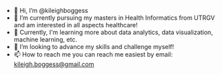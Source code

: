 - 👋 Hi, I’m @kileighboggess
- 👀 I’m currently pursuing my masters in Health Informatics from UTRGV and am interested in all aspects healthcare!
- 🌱 Currently, I'm learning more about data analytics, data visualization, machine learning, etc.
- 💞️ I’m looking to advance my skills and challenge myself!
- 📫 How to reach me you can reach me easiest by email: kileigh.boggess@gmail.com

<!---
kileighboggess/kileighboggess is a ✨ special ✨ repository because its `README.md` (this file) appears on your GitHub profile.
You can click the Preview link to take a look at your changes.
--->

